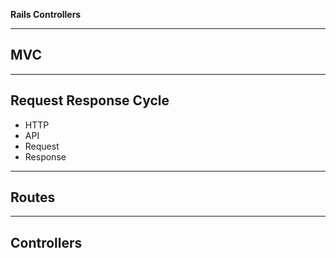 **Rails Controllers**


---------
**MVC**
---------



----------------------------
**Request Response Cycle**
----------------------------
+ HTTP
+ API
+ Request
+ Response



------------
**Routes**
------------



-----------------
**Controllers**
-----------------

